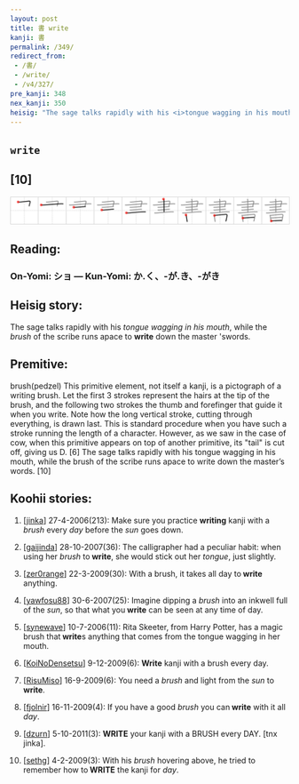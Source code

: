 ```yaml
---
layout: post
title: 書 write
kanji: 書
permalink: /349/
redirect_from:
 - /書/
 - /write/
 - /v4/327/
pre_kanji: 348
nex_kanji: 350
heisig: "The sage talks rapidly with his <i>tongue wagging in his mouth</i>, while the <i>brush</i> of the scribe runs apace to <b>write</b> down the master 'swords. brush(pedzel) This primitive element, not itself a kanji, is a pictograph of a writing brush. Let the first 3 strokes represent the hairs at the tip of the brush, and the following two strokes the thumb and forefinger that guide it when you write. Note how the long vertical stroke, cutting through everything, is drawn last. This is standard procedure when you have such a stroke running the length of a character. However, as we saw in the case of cow, when this primitive appears on top of another primitive, its &quot;tail&quot; is cut off, giving us D. [6] The sage talks rapidly with his tongue wagging in his mouth, while the brush of the scribe runs apace to write down the master’s words. [10]"
---
```


## `write`

## [10]

<div class="stroke"><img src="../images/E69BB8.png" /></div>

## Reading:

### On-Yomi: ショ &mdash; Kun-Yomi: か.く、-が.き、-がき

## Heisig story:

The sage talks rapidly with his <i>tongue wagging in his mouth</i>, while the <i>brush</i> of the scribe runs apace to <b>write</b> down the master 'swords.

## Premitive:

brush(pedzel) This primitive element, not itself a kanji, is a pictograph of a writing brush. Let the first 3 strokes represent the hairs at the tip of the brush, and the following two strokes the thumb and forefinger that guide it when you write. Note how the long vertical stroke, cutting through everything, is drawn last. This is standard procedure when you have such a stroke running the length of a character. However, as we saw in the case of cow, when this primitive appears on top of another primitive, its &quot;tail&quot; is cut off, giving us D. [6] The sage talks rapidly with his tongue wagging in his mouth, while the brush of the scribe runs apace to write down the master’s words. [10]

## Koohii stories:

1) [<a href="http://kanji.koohii.com/profile/jinka">jinka</a>] 27-4-2006(213): Make sure you practice <strong>writing</strong> kanji with a <em>brush</em> every <em>day</em> before the <em>sun</em> goes down.

2) [<a href="http://kanji.koohii.com/profile/gaijinda">gaijinda</a>] 28-10-2007(36): The calligrapher had a peculiar habit: when using her <em>brush</em> to<strong> write</strong>, she would stick out her <em>tongue</em>, just slightly.

3) [<a href="http://kanji.koohii.com/profile/zer0range">zer0range</a>] 22-3-2009(30): With a brush, it takes all day to<strong> write</strong> anything.

4) [<a href="http://kanji.koohii.com/profile/yawfosu88">yawfosu88</a>] 30-6-2007(25): Imagine dipping a <em>brush</em> into an inkwell full of the <em>sun</em>, so that what you<strong> write</strong> can be seen at any time of day.

5) [<a href="http://kanji.koohii.com/profile/synewave">synewave</a>] 10-7-2006(11): Rita Skeeter, from Harry Potter, has a magic brush that<strong> write</strong>s anything that comes from the tongue wagging in her mouth.

6) [<a href="http://kanji.koohii.com/profile/KoiNoDensetsu">KoiNoDensetsu</a>] 9-12-2009(6): <strong>Write</strong> kanji with a brush every day.

7) [<a href="http://kanji.koohii.com/profile/RisuMiso">RisuMiso</a>] 16-9-2009(6): You need a <em>brush</em> and light from the <em>sun</em> to<strong> write</strong>.

8) [<a href="http://kanji.koohii.com/profile/fjolnir">fjolnir</a>] 16-11-2009(4): If you have a good <em>brush</em> you can<strong> write</strong> with it all <em>day</em>.

9) [<a href="http://kanji.koohii.com/profile/dzurn">dzurn</a>] 5-10-2011(3): <strong>WRITE</strong> your kanji with a BRUSH every DAY. [tnx jinka].

10) [<a href="http://kanji.koohii.com/profile/sethg">sethg</a>] 4-2-2009(3): With his <em>brush</em> hovering above, he tried to remember how to<strong> WRITE</strong> the kanji for <em>day</em>.
